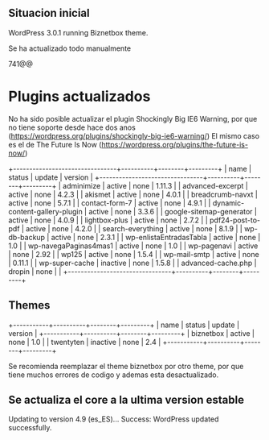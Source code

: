## Situacion inicial

WordPress 3.0.1 running Biznetbox theme.

Se ha actualizado todo manualmente

741@@

# Plugins actualizados

 No ha sido posible actualizar el plugin Shockingly Big IE6 Warning, por que no tiene soporte desde hace dos anos (https://wordpress.org/plugins/shockingly-big-ie6-warning/) El mismo caso es el de The Future Is Now (https://wordpress.org/plugins/the-future-is-now/)

 +--------------------------------+----------+--------+---------+
| name                           | status   | update | version |
+--------------------------------+----------+--------+---------+
| adminimize                     | active   | none   | 1.11.3  |
| advanced-excerpt               | active   | none   | 4.2.3   |
| akismet                        | active   | none   | 4.0.1   |
| breadcrumb-navxt               | active   | none   | 5.7.1   |
| contact-form-7                 | active   | none   | 4.9.1   |
| dynamic-content-gallery-plugin | active   | none   | 3.3.6   |
| google-sitemap-generator       | active   | none   | 4.0.9   |
| lightbox-plus                  | active   | none   | 2.7.2   |
| pdf24-post-to-pdf              | active   | none   | 4.2.0   |
| search-everything              | active   | none   | 8.1.9   |
| wp-db-backup                   | active   | none   | 2.3.1   |
| wp-enlistaEntradasTabla        | active   | none   | 1.0     |
| wp-navegaPaginas4mas1          | active   | none   | 1.0     |
| wp-pagenavi                    | active   | none   | 2.92    |
| wp125                          | active   | none   | 1.5.4   |
| wp-mail-smtp                   | active   | none   | 0.11.1  |
| wp-super-cache                 | inactive | none   | 1.5.8   |
| advanced-cache.php             | dropin   | none   |         |
+--------------------------------+----------+--------+---------+


## Themes

+-----------+----------+--------+---------+
| name      | status   | update | version |
+-----------+----------+--------+---------+
| biznetbox | active   | none   | 1.0     |
| twentyten | inactive | none   | 2.4     |
+-----------+----------+--------+---------+


Se recomienda reemplazar el theme biznetbox por  otro theme, por que tiene muchos errores de codigo y ademas esta desactualizado.

## Se actualiza el core a la ultima version estable

Updating to version 4.9 (es_ES)...
Success: WordPress updated successfully.